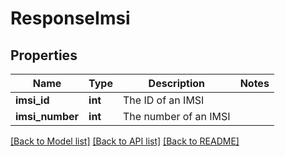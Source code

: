 # ResponseImsi

## Properties
Name | Type | Description | Notes
------------ | ------------- | ------------- | -------------
**imsi_id** | **int** | The ID of an IMSI | 
**imsi_number** | **int** | The number of an IMSI | 

[[Back to Model list]](../../README.md#documentation-for-models) [[Back to API list]](../../README.md#documentation-for-api-endpoints) [[Back to README]](../../README.md)

